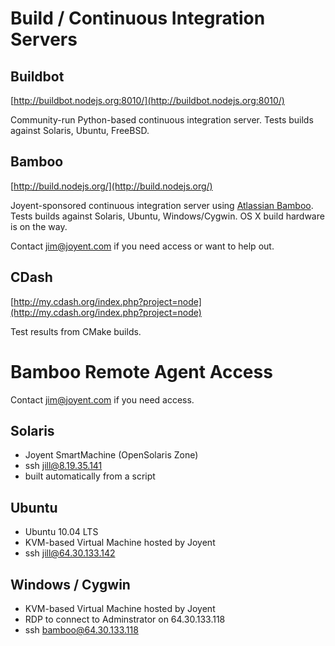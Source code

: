 # Build / Continuous Integration Servers

## Buildbot

[http://buildbot.nodejs.org:8010/](http://buildbot.nodejs.org:8010/)

Community-run Python-based continuous integration server.  Tests builds against Solaris, Ubuntu, FreeBSD.

## Bamboo

[http://build.nodejs.org/](http://build.nodejs.org/)

Joyent-sponsored continuous integration server using [Atlassian Bamboo](http://www.atlassian.com/software/bamboo/).  Tests builds against Solaris, Ubuntu, Windows/Cygwin.  OS X build hardware is on the way.

Contact [jim@joyent.com](mailto:jim@joyent.com) if you need access or want to help out.

## CDash

[http://my.cdash.org/index.php?project=node](http://my.cdash.org/index.php?project=node)

Test results from CMake builds.

# Bamboo Remote Agent Access

Contact [jim@joyent.com](mailto:jim@joyent.com) if you need access.

## Solaris

* Joyent SmartMachine (OpenSolaris Zone)
* ssh jill@8.19.35.141
* built automatically from a script

## Ubuntu

* Ubuntu 10.04 LTS
* KVM-based Virtual Machine hosted by Joyent
* ssh jill@64.30.133.142

## Windows / Cygwin

* KVM-based Virtual Machine hosted by Joyent
* RDP to connect to Adminstrator on 64.30.133.118
* ssh bamboo@64.30.133.118

